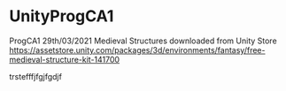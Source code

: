 # UnityProgCA1
ProgCA1
29th/03/2021
Medieval Structures downloaded from Unity Store 
https://assetstore.unity.com/packages/3d/environments/fantasy/free-medieval-structure-kit-141700

trstefffjfgjfgdjf